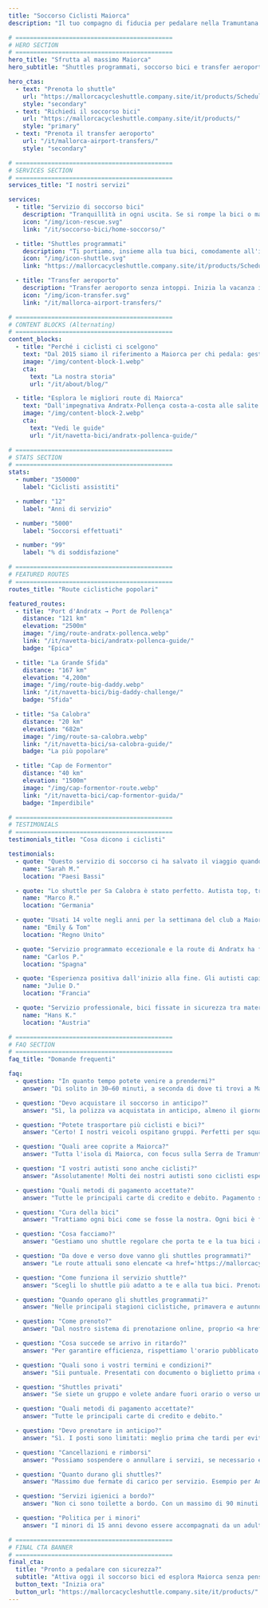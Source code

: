 ```yaml
---
title: "Soccorso Ciclisti Maiorca"
description: "Il tuo compagno di fiducia per pedalare nella Tramuntana di Maiorca. Soccorso bici, shuttles e transfer da/per l'aeroporto per ciclisti."

# ============================================
# HERO SECTION
# ============================================
hero_title: "Sfrutta al massimo Maiorca"
hero_subtitle: "Shuttles programmati, soccorso bici e transfer aeroporto – da ciclisti per ciclisti"

hero_ctas:
  - text: "Prenota lo shuttle"
    url: "https://mallorcacycleshuttle.company.site/it/products/Scheduled-Bike-Buses-c15728235"
    style: "secondary"
  - text: "Richiedi il soccorso bici"
    url: "https://mallorcacycleshuttle.company.site/it/products/"
    style: "primary"
  - text: "Prenota il transfer aeroporto"
    url: "/it/mallorca-airport-transfers/"
    style: "secondary"

# ============================================
# SERVICES SECTION
# ============================================
services_title: "I nostri servizi"

services:
  - title: "Servizio di soccorso bici"
    description: "Tranquillità in ogni uscita. Se si rompe la bici o mancano le forze, i titolari di polizza vengono recuperati in tutta Maiorca."
    icon: "/img/icon-rescue.svg"
    link: "/it/soccorso-bici/home-soccorso/"

  - title: "Shuttles programmati"
    description: "Ti portiamo, insieme alla tua bici, comodamente all'inizio delle iconiche route di sola andata."
    icon: "/img/icon-shuttle.svg"
    link: "https://mallorcacycleshuttle.company.site/it/products/Scheduled-Bike-Buses-c15728235"

  - title: "Transfer aeroporto"
    description: "Transfer aeroporto senza intoppi. Inizia la vacanza in bici senza stress dal momento dell'atterraggio."
    icon: "/img/icon-transfer.svg"
    link: "/it/mallorca-airport-transfers/"

# ============================================
# CONTENT BLOCKS (Alternating)
# ============================================
content_blocks:
  - title: "Perché i ciclisti ci scelgono"
    text: "Dal 2015 siamo il riferimento a Maiorca per chi pedala: gestiamo shuttles, soccorsi in tutta l'isola e trattiamo le bici come fossero le nostre. Aspettati un team cordiale e affidabile, bus confortevoli e conoscenza locale su cui puoi contare."
    image: "/img/content-block-1.webp"
    cta:
      text: "La nostra storia"
      url: "/it/about/blog/"

  - title: "Esplora le migliori route di Maiorca"
    text: "Dall'impegnativa Andratx-Pollença costa-a-costa alle salite leggendarie dai porti di Sa Calobra e Valldemossa fino alle strade tranquille dell'interno, Maiorca è un paradiso ciclistico di livello mondiale. Le nostre guide ti aiutano a pianificare perfette route di sola andata con mappe dettagliate, profili altimetrici e consigli da insider."
    image: "/img/content-block-2.webp"
    cta:
      text: "Vedi le guide"
      url: "/it/navetta-bici/andratx-pollenca-guide/"

# ============================================
# STATS SECTION
# ============================================
stats:
  - number: "350000"
    label: "Ciclisti assistiti"

  - number: "12"
    label: "Anni di servizio"

  - number: "5000"
    label: "Soccorsi effettuati"

  - number: "99"
    label: "% di soddisfazione"

# ============================================
# FEATURED ROUTES
# ============================================
routes_title: "Route ciclistiche popolari"

featured_routes:
  - title: "Port d'Andratx → Port de Pollença"
    distance: "121 km"
    elevation: "2500m"
    image: "/img/route-andratx-pollenca.webp"
    link: "/it/navetta-bici/andratx-pollenca-guide/"
    badge: "Epica"

  - title: "La Grande Sfida"
    distance: "167 km"
    elevation: "4,200m"
    image: "/img/route-big-daddy.webp"
    link: "/it/navetta-bici/big-daddy-challenge/"
    badge: "Sfida"

  - title: "Sa Calobra"
    distance: "20 km"
    elevation: "682m"
    image: "/img/route-sa-calobra.webp"
    link: "/it/navetta-bici/sa-calobra-guide/"
    badge: "La più popolare"

  - title: "Cap de Formentor"
    distance: "40 km"
    elevation: "1500m"
    image: "/img/cap-formentor-route.webp"
    link: "/it/navetta-bici/cap-formentor-guida/"
    badge: "Imperdibile"

# ============================================
# TESTIMONIALS
# ============================================
testimonials_title: "Cosa dicono i ciclisti"

testimonials:
  - quote: "Questo servizio di soccorso ci ha salvato il viaggio quando il mio amico ha avuto un guasto. Professionali, rapidi e gentili. Super consigliati!"
    name: "Sarah M."
    location: "Paesi Bassi"

  - quote: "Lo shuttle per Sa Calobra è stato perfetto. Autista top, trasporto bici sicuro e abbiamo iniziato esattamente dove volevamo, con gambe fresche. Vale ogni centesimo."
    name: "Marco R."
    location: "Germania"

  - quote: "Usati 14 volte negli anni per la settimana del club a Maiorca. Transfer aeroporto e shuttle programmato per Andratx. Solo la tranquillità vale il prezzo. Sanno il fatto loro."
    name: "Emily & Tom"
    location: "Regno Unito"

  - quote: "Servizio programmato eccezionale e la route di Andratx ha fatto la nostra vacanza. Non vedo l'ora di tornare!"
    name: "Carlos P."
    location: "Spagna"

  - quote: "Esperienza positiva dall'inizio alla fine. Gli autisti capiscono davvero le esigenze dei ciclisti. Già fatti quattro viaggi con loro."
    name: "Julie D."
    location: "Francia"

  - quote: "Servizio professionale, bici fissate in sicurezza tra materassi, route spettacolari. Consigliatissimo per ciclisti seri."
    name: "Hans K."
    location: "Austria"

# ============================================
# FAQ SECTION
# ============================================
faq_title: "Domande frequenti"

faq:
  - question: "In quanto tempo potete venire a prendermi?"
    answer: "Di solito in 30–60 minuti, a seconda di dove ti trovi a Maiorca. Abbiamo più veicoli distribuiti sull'isola per rispondere rapidamente."

  - question: "Devo acquistare il soccorso in anticipo?"
    answer: "Sì, la polizza va acquistata in anticipo, almeno il giorno prima dell'uso (valida per tutto il tuo soggiorno)."

  - question: "Potete trasportare più ciclisti e bici?"
    answer: "Certo! I nostri veicoli ospitano gruppi. Perfetti per squadre o club."

  - question: "Quali aree coprite a Maiorca?"
    answer: "Tutta l'isola di Maiorca, con focus sulla Serra de Tramuntana, dove si trovano le migliori route di sola andata. Da Andratx a Pollença e tutto ciò che sta in mezzo."

  - question: "I vostri autisti sono anche ciclisti?"
    answer: "Assolutamente! Molti dei nostri autisti sono ciclisti esperti: conoscono route, criticità e quello di cui hai bisogno."

  - question: "Quali metodi di pagamento accettate?"
    answer: "Tutte le principali carte di credito e debito. Pagamento sicuro tramite Stripe."

  - question: "Cura della bici"
    answer: "Trattiamo ogni bici come se fosse la nostra. Ogni bici è fissata in rimorchi su misura, imbottita tra materassi, così arriva nelle stesse condizioni di quando è stata caricata."

  - question: "Cosa facciamo?"
    answer: "Gestiamo uno shuttle regolare che porta te e la tua bici all'inizio delle iconiche route di sola andata di Maiorca (<a href='https://mallorcacycleshuttle.company.site/it/products/' target='_blank' rel='noopener noreferrer'>orari qui</a>). Offriamo soccorso per bici e ciclista in caso di guasto (<a href='https://mallorcacycleshuttle.company.site/it/products/' target='_blank' rel='noopener noreferrer'>link qui</a>). E forniamo transfer privati da/per aeroporto con preventivo istantaneo (<a href='/it/mallorca-airport-transfers/'>qui</a>)."

  - question: "Da dove e verso dove vanno gli shuttles programmati?"
    answer: "Le route attuali sono elencate <a href='https://mallorcacycleshuttle.company.site/it/products/' target='_blank' rel='noopener noreferrer'>qui</a>."

  - question: "Come funziona il servizio shuttle?"
    answer: "Scegli lo shuttle più adatto a te e alla tua bici. Prenota in anticipo: i posti sono limitati. Arriva almeno 15 minuti prima della partenza con documento o biglietto (va benissimo sul telefono) per caricare la bici. <a href='https://mallorcacycleshuttle.company.site/it/products/' target='_blank' rel='noopener noreferrer'>Prenota qui</a>. Goditi il viaggio e ama il rientro in bici. Semplice, efficiente, essenziale."

  - question: "Quando operano gli shuttles programmati?"
    answer: "Nelle principali stagioni ciclistiche, primavera e autunno. L'intero orario del bus bici è <a href='https://mallorcacycleshuttle.company.site/it/products/' target='_blank' rel='noopener noreferrer'>qui</a>."

  - question: "Come prenoto?"
    answer: "Dal nostro sistema di prenotazione online, proprio <a href='https://mallorcacycleshuttle.company.site/it/products/' target='_blank' rel='noopener noreferrer'>qui</a>."

  - question: "Cosa succede se arrivo in ritardo?"
    answer: "Per garantire efficienza, rispettiamo l'orario pubblicato e non possiamo aspettare i ritardatari. Arriva al punto di partenza prima dell'orario di carico indicato sul biglietto. Poiché la tua assenza può impedire ad altri di prenotare, non rimborsiamo gli shuttles persi."

  - question: "Quali sono i vostri termini e condizioni?"
    answer: "Sii puntuale. Presentati con documento o biglietto prima dell'orario di carico indicato. Termini e condizioni completi qui."

  - question: "Shuttles privati"
    answer: "Se siete un gruppo e volete andare fuori orario o verso una destinazione non in programma, per favore <a href='/it/shuttle-bici/prenotazioni-shuttle-privato/'>prenota qui</a>."

  - question: "Quali metodi di pagamento accettate?"
    answer: "Tutte le principali carte di credito e debito."

  - question: "Devo prenotare in anticipo?"
    answer: "Sì. I posti sono limitati: meglio prima che tardi per evitare di restare fuori. Consigliamo di prenotare all'inizio del soggiorno: gambe fresche e un giorno jolly in caso di meteo avverso. <a href='https://mallorcacycleshuttle.company.site/it/products/' target='_blank' rel='noopener noreferrer'>Prenota qui</a>."

  - question: "Cancellazioni e rimborsi"
    answer: "Possiamo sospendere o annullare i servizi, se necessario e senza preavviso. In caso di annullamento di uno shuttle, rimborso totale o spostamento su un bus alternativo. Se vuoi cambiare data, può essere possibile e si valuta caso per caso. Per i dettagli completi, vedi i Termini e Condizioni qui."

  - question: "Quanto durano gli shuttles?"
    answer: "Massimo due fermate di carico per servizio. Esempio per Andratx: Port de Pollença, carico bici alle 07:15; poi Alcúdia, carico alle 07:35; arrivo medio ad Andratx verso le 09:15 a seconda del traffico."

  - question: "Servizi igienici a bordo?"
    answer: "Non ci sono toilette a bordo. Con un massimo di 90 minuti di viaggio, di solito non servono. Regola solo quanto bevi prima e durante."

  - question: "Politica per i minori"
    answer: "I minori di 15 anni devono essere accompagnati da un adulto pagante. Tutti i posti hanno lo stesso prezzo."

# ============================================
# FINAL CTA BANNER
# ============================================
final_cta:
  title: "Pronto a pedalare con sicurezza?"
  subtitle: "Attiva oggi il soccorso bici ed esplora Maiorca senza pensieri"
  button_text: "Inizia ora"
  button_url: "https://mallorcacycleshuttle.company.site/it/products/"
---
```

